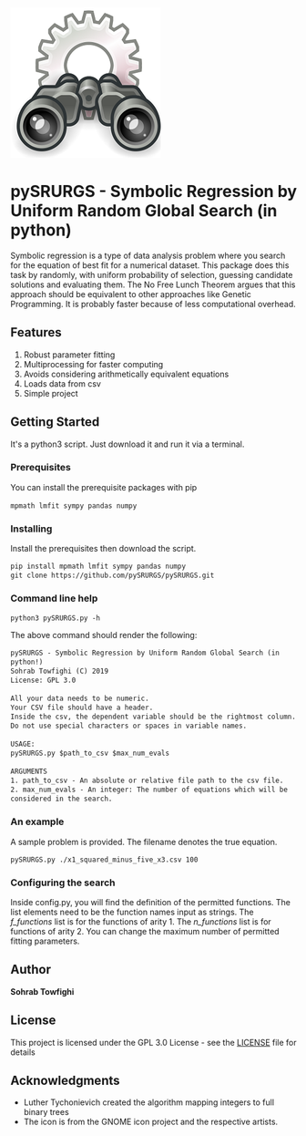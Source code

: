 ![Binoculars](image/Gnome-system-search.jpg)

# pySRURGS - Symbolic Regression by Uniform Random Global Search (in python)

Symbolic regression is a type of data analysis problem where you search for the 
equation of best fit for a numerical dataset. This package does this task by 
randomly, with uniform probability of selection, guessing candidate solutions 
and evaluating them. The No Free Lunch Theorem argues that this approach should 
be equivalent to other approaches like Genetic Programming. It is probably faster 
because of less computational overhead. 

## Features 

1. Robust parameter fitting
2. Multiprocessing for faster computing
3. Avoids considering arithmetically equivalent equations
4. Loads data from csv
5. Simple project

## Getting Started

It's a python3 script. Just download it and run it via a terminal.

### Prerequisites

You can install the prerequisite packages with pip

```mpmath lmfit sympy pandas numpy```

### Installing

Install the prerequisites then download the script.

```
pip install mpmath lmfit sympy pandas numpy
git clone https://github.com/pySRURGS/pySRURGS.git
```

### Command line help

```
python3 pySRURGS.py -h
```

The above command should render the following:

```
pySRURGS - Symbolic Regression by Uniform Random Global Search (in python!)
Sohrab Towfighi (C) 2019
License: GPL 3.0

All your data needs to be numeric. 
Your CSV file should have a header.
Inside the csv, the dependent variable should be the rightmost column.
Do not use special characters or spaces in variable names.

USAGE:
pySRURGS.py $path_to_csv $max_num_evals

ARGUMENTS
1. path_to_csv - An absolute or relative file path to the csv file.
2. max_num_evals - An integer: The number of equations which will be considered in the search.
```

### An example

A sample problem is provided. The filename denotes the true equation.

```
pySRURGS.py ./x1_squared_minus_five_x3.csv 100
```

### Configuring the search

Inside config.py, you will find the definition of the permitted functions. The list elements need to be the function names input as strings. The *f_functions* list is for the functions of arity 1. The *n_functions* list is for functions of arity 2. You can change the maximum number of permitted fitting parameters.

## Author

**Sohrab Towfighi**

## License

This project is licensed under the GPL 3.0 License - see the [LICENSE](LICENSE) file for details

## Acknowledgments

* Luther Tychonievich created the algorithm mapping integers to full binary trees
* The icon is from the GNOME icon project and the respective artists.
